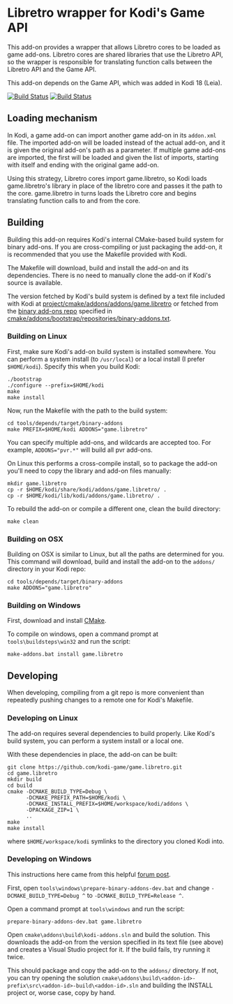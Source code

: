 # Libretro wrapper for Kodi's Game API

This add-on provides a wrapper that allows Libretro cores to be loaded as game add-ons. Libretro cores are shared libraries that use the Libretro API, so the wrapper is responsible for translating function calls between the Libretro API and the Game API.

This add-on depends on the Game API, which was added in Kodi 18 (Leia).

[![Build Status](https://travis-ci.org/kodi-game/game.libretro.svg?branch=master)](https://travis-ci.org/kodi-game/game.libretro)
[![Build Status](https://dev.azure.com/teamkodi/kodi-game/_apis/build/status/kodi-game.game.libretro?branchName=Matrix)](https://dev.azure.com/teamkodi/kodi-game/_build/latest?definitionId=25&branchName=Matrix)
<!--- [![Build Status](https://ci.appveyor.com/api/projects/status/github/kodi-game/game.libretro?svg=true)](https://ci.appveyor.com/project/kodi-game/game-libretro) -->

## Loading mechanism

In Kodi, a game add-on can import another game add-on in its `addon.xml` file. The imported add-on will be loaded instead of the actual add-on, and it is given the original add-on's path as a parameter. If multiple game add-ons are imported, the first will be loaded and given the list of imports, starting with itself and ending with the original game add-on.

Using this strategy, Libretro cores import game.libretro, so Kodi loads game.libretro's library in place of the libretro core and passes it the path to the core. game.libretro in turns loads the Libretro core and begins translating function calls to and from the core.

## Building

Building this add-on requires Kodi's internal CMake-based build system for binary add-ons. If you are cross-compiling or just packaging the add-on, it is recommended that you use the Makefile provided with Kodi.

The Makefile will download, build and install the add-on and its dependencies. There is no need to manually clone the add-on if Kodi's source is available.

The version fetched by Kodi's build system is defined by a text file included with Kodi at [project/cmake/addons/addons/game.libretro](https://github.com/garbear/xbmc/tree/retroplayer-15.2/project/cmake/addons/addons/game.libretro) or fetched from the [binary add-ons repo](https://github.com/xbmc/repo-binary-addons) specified in [cmake/addons/bootstrap/repositories/binary-addons.txt](https://github.com/xbmc/xbmc/blob/master/cmake/addons/bootstrap/repositories/binary-addons.txt).

### Building on Linux

First, make sure Kodi's add-on build system is installed somewhere. You can perform a system install (to `/usr/local`) or a local install (I prefer `$HOME/kodi`). Specify this when you build Kodi:

```shell
./bootstrap
./configure --prefix=$HOME/kodi
make
make install
```

Now, run the Makefile with the path to the build system:

```shell
cd tools/depends/target/binary-addons
make PREFIX=$HOME/kodi ADDONS="game.libretro"
```

You can specify multiple add-ons, and wildcards are accepted too. For example, `ADDONS="pvr.*"` will build all pvr add-ons.

On Linux this performs a cross-compile install, so to package the add-on you'll need to copy the library and add-on files manually:

```shell
mkdir game.libretro
cp -r $HOME/kodi/share/kodi/addons/game.libretro/ .
cp -r $HOME/kodi/lib/kodi/addons/game.libretro/ .
```

To rebuild the add-on or compile a different one, clean the build directory:

```shell
make clean
```

### Building on OSX

Building on OSX is similar to Linux, but all the paths are determined for you. This command will download, build and install the add-on to the `addons/` directory in your Kodi repo:

```shell
cd tools/depends/target/binary-addons
make ADDONS="game.libretro"
```

### Building on Windows

First, download and install [CMake](http://www.cmake.org/download/).

To compile on windows, open a command prompt at `tools\buildsteps\win32` and run the script:

```
make-addons.bat install game.libretro
```

## Developing

When developing, compiling from a git repo is more convenient than repeatedly pushing changes to a remote one for Kodi's Makefile.

### Developing on Linux

The add-on requires several dependencies to build properly. Like Kodi's build system, you can perform a system install or a local one.

With these dependencies in place, the add-on can be built:

```shell
git clone https://github.com/kodi-game/game.libretro.git
cd game.libretro
mkdir build
cd build
cmake -DCMAKE_BUILD_TYPE=Debug \
      -DCMAKE_PREFIX_PATH=$HOME/kodi \
      -DCMAKE_INSTALL_PREFIX=$HOME/workspace/kodi/addons \
      -DPACKAGE_ZIP=1 \
      ..
make
make install
```

where `$HOME/workspace/kodi` symlinks to the directory you cloned Kodi into.

### Developing on Windows

This instructions here came from this helpful [forum post](http://forum.kodi.tv/showthread.php?tid=173361&pid=2097898#pid2097898).

First, open `tools\windows\prepare-binary-addons-dev.bat` and change `-DCMAKE_BUILD_TYPE=Debug ^` to `-DCMAKE_BUILD_TYPE=Release ^`.

Open a command prompt at `tools\windows` and run the script:

```shell
prepare-binary-addons-dev.bat game.libretro
```

Open `cmake\addons\build\kodi-addons.sln` and build the solution. This downloads the add-on from the version specified in its text file (see above) and creates a Visual Studio project for it. If the build fails, try running it twice.

This should package and copy the add-on to the `addons/` directory. If not, you can try opening the solution `cmake\addons\build\<addon-id>-prefix\src\<addon-id>-build\<addon-id>.sln` and building the INSTALL project or, worse case, copy by hand.
